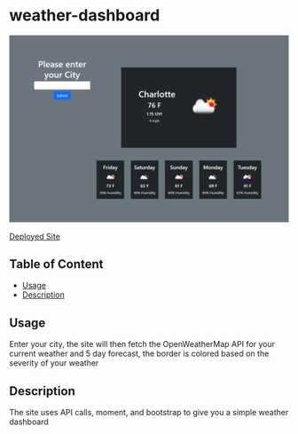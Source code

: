 # weather-dashboard
![Homepage](./assets/img/dashboard.png)

[Deployed Site](https://dcrlsn.github.io/weather-dashboard/)

## Table of Content

- [Usage](#Usage)
- [Description](#Description)


## Usage
Enter your city, the site will then fetch the OpenWeatherMap API for your current weather and 5 day forecast, the border is colored based on the severity of your weather

## Description
The site uses API calls, moment, and bootstrap to give you a simple weather dashboard